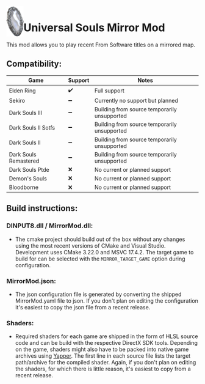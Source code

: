 <img align="left" width="45" src="assets/icon.png" alt="Resume application project app icon">

# Universal Souls Mirror Mod

This mod allows you to play recent From Software titles on a mirrored map. 

## Compatibility:

| Game                  | Support   | Notes                                        |
| ------                | ---       | ------                                       |
| Elden Ring            | :heavy_check_mark:        | Full support                                 |
| Sekiro                | :heavy_minus_sign:        | Currently no support but planned            |
| Dark Souls III        | :heavy_minus_sign:        | Building from source temporarily unsupported |
| Dark Souls II Sotfs   | :heavy_minus_sign:        | Building from source temporarily unsupported |
| Dark Souls II         | :heavy_minus_sign:        | Building from source temporarily unsupported |
| Dark Souls Remastered | :heavy_minus_sign:        | Building from source temporarily unsupported | 
| Dark Souls Ptde       | :x:                       | No current or planned support                | 
| Demon's Souls         | :x:                       | No current or planned support                | 
| Bloodborne            | :x:                       | No current or planned support                | 

## Build instructions:
 ### DINPUT8.dll / MirrorMod.dll:
 - The cmake project should build out of the box without any changes using the most recent versions of CMake and Visual Studio. Development uses CMake 3.22.0 and MSVC 17.4.2. The target game to build for can be selected with the `MIRROR_TARGET_GAME` option during configuration. 

 ### MirrorMod.json:
 - The json configuration file is generated by converting the shipped MirrorMod.yaml file to json. If you don't plan on editing the configuration it's easiest to copy the json file from a recent release. 

 ### Shaders:
 - Required shaders for each game are shipped in the form of HLSL source code and can be build with the respective DirectX SDK tools. Depending on the game, shaders might also have to be packed into native game archives using [Yapper](https://github.com/JKAnderson/Yabber). The first line in each source file lists the target path/archive for the compiled shader. Again, if you don't plan on editing the shaders, for which there is little reason, it's easiest to copy from a recent release. 
